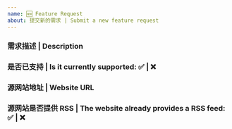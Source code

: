 ```yaml
---
name: 🆕 Feature Request
about: 提交新的需求 | Submit a new feature request
---
```


<!--
# 为了提高开发效率：

1. 请确保✅ 您已阅读[文档](https://docs.rsshub.app/)内相关部分。
1. 请确保✅ 您已在搜索引擎中对相关问题的解决方案进行研究。
1. 请确保✅ 您将严格按照模版提供信息。
1. 请确保✅ 遵守以上规则，否则将可能会**导致 issue 被关闭**。

# To shorten the development time

1. Please ensure✅ you have read [documentation](https://docs.rsshub.app/en).
1. Please ensure✅ you have researched the relevant issues using a search engine, and have conducted the solutions found.
1. Please ensure✅ you will provide all the information required by this template.
1. Please ensure✅ you will follow the above rules otherwise we might be **closing your issue**.

-->



### **需求描述 | Description**



### **是否已支持 | Is it currently supported**: ✅ | ❌

<!--

请访问 [RSSHub 文档](https://docs.rsshub.app/)，通过 **ctrl+f/cmd+f** 搜索相关关键词。
Please visit [RSSHub Documentation](https://docs.rsshub.app/en), use **ctrl+f/cmd+f** to search for the relevant keywords.

-->



### **源网站地址 | Website URL**



### **源网站是否提供 RSS | The website already provides a RSS feed**: ✅ | ❌

<!--

请提供该地址。
Please provide the RSS feed address.

-->
